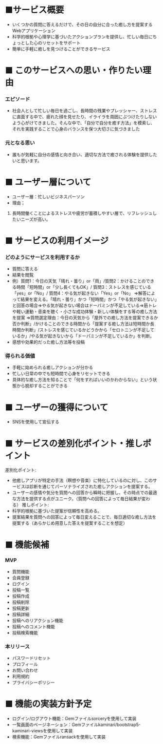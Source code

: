 # ■サービス概要
* いくつかの質問に答えるだけで、その日の自分に合った癒し方を提案するWebアプリケーション
* 科学的根拠や心理学に基づいたアクションプランを提供し、忙しい毎日にちょっとした心のリセットをサポート
* 簡単に手軽に癒しを見つけることができるサービス

# ■ このサービスへの思い・作りたい理由
### エピソード
* 社会人として忙しい毎日を過ごし、長時間の残業やプレッシャー、ストレスに直面する中で、疲れた顔を見せたり、イライラを周囲にぶつけたりしないよう心がけてきました。そんな中で、「自分で自分を癒す方法」を模索し、それを実践することで心身のバランスを保つ大切さに気づきました
### 元となる思い
* 誰もが気軽に自分の感情と向き合い、適切な方法で癒される体験を提供したいと思います。

# ■ ユーザー層について
* ユーザー層：忙しいビジネスパーソン
* 理由；
1. 長時間働くことによるストレスや疲労が蓄積しやすい層で、リフレッシュしたいニーズが高い。

# ■ サービスの利用イメージ
### どのようにサービスを利用するか
* 質問に答える
* 結果を閲覧
* 例）質問1：今日の天気「晴れ・曇り」or「雨」/質問2：かけることのできる時間「短時間」or「少し長くてもOK」/ 質問3：ストレスを感じている「yes」or「No」/ 質問4：やる気が起きない「Yes」or「No」
⇒解答によって結果を変える。「晴れ・曇り」かつ「短時間」かつ「やる気が起きない」と回答の場合⇒やる気が起きない場合はドーパミンが不足している⇒筋トレや軽い運動・音楽を聴く・小さな成功体験・新しい体験をする等の癒し方法を提案
⇒質問選定理由：今日の天気から「屋外での癒し方法を提案できるか否か判断」/かけることのできる時間から「提案する癒し方法は短時間か長時間か判断」/ストレスを感じているかどうかから「セロトニンが不足しているか」/やる気が起きないから「ドーパミンが不足しているか」を判断。
* 感想や効果的だった癒し方法等を投稿
### 得られる価値
* 手軽に始められる癒しアクションが分かる
* 忙しい日常の中でも短時間で心身をリセットできる
* 具体的な癒し方法を知ることで「何をすればいいのかわからない」という状態から脱却することができる

# ■ ユーザーの獲得について
* SNSを使用して宣伝する

# ■ サービスの差別化ポイント・推しポイント
差別化ポイント:
* 他癒しアプリが特定の手法（瞑想や音楽）に特化しているのに対し、このサービスは診断を通じてパーソナライズされた癒しアクションを提案する。
* ユーザーの感情や気分を質問への回答から瞬時に把握し、その時点での最適な方法を提供する点がユニーク。（質問への回答によって毎日結果が変わる）
推しポイント:
* 科学的根拠に基づいた提案が信頼性を高める。
* 提案結果を質問への回答によって毎日変えることで、毎日適切な癒し方法を提案する（あらかじめ用意した答えを提案することを想定）

# ■ 機能候補
### MVP
* 質問機能
* 会員登録
* ログイン
* 投稿一覧
* 投稿作成
* 投稿削除
* 投稿更新
* 投稿詳細
* 投稿へのリアクション機能
* 投稿へのコメント機能
* 投稿検索機能

### 本リリース
* パスワードリセット
* プロフィール
* お問い合わせ
* 利用規約
* プライバシーポリシー

# ■ 機能の実装方針予定
* ログイン/ログアウト機能：Gemファイルsorceryを使用して実装
* 一覧画面のページネーション：Gemファイルkaminari/bootstrap5-kaminari-viewsを使用して実装
* 検索機能：Gemファイルransackを使用して実装
